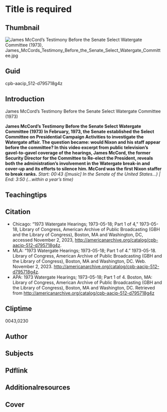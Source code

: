 # Title is required

## Thumbnail

![James McCord’s Testimony Before the Senate Select Watergate Committee (1973), James_McCords_Testimony_Before_the_Senate_Select_Watergate_Committee.jpg](https://s3.amazonaws.com/americanarchive.org/primary_source_sets/James_McCords_Testimony_Before_the_Senate_Select_Watergate_Committee.jpg "James_McCord’s_Testimony_Before_the_Senate_Select_Watergate_Committee_(1973)")

## Guid
cpb-aacip_512-d795718g4z

## Introduction

James McCord’s Testimony Before the Senate Select Watergate Committee (1973)

<b> James McCord’s Testimony Before the Senate Select Watergate Committee (1973)</b>
<b> In February, 1973, the Senate established the Select Committee on Presidential Campaign Activities to investigate the Watergate affair. The question became: would Nixon and his staff appear before the committee? In this video excerpt from public television’s gavel-to-gavel coverage of the hearings, James McCord, the former Security Director for the Committee to Re-elect the President, reveals both the administration’s involvement in the Watergate break-in and cover-up and its efforts to silence him. McCord was the first Nixon staffer to break ranks.</b>
<i> Start: 00:43 ([music] In the Senate of the United States…) | End: 3:50 (...within a year’s time)</i>

## Teachingtips

## Citation



- Chicago: “1973 Watergate Hearings; 1973-05-18; Part 1 of 4,” 1973-05-18, Library of Congress, American Archive of Public Broadcasting (GBH and the Library of Congress), Boston, MA and Washington, DC, accessed November 2, 2023, http://americanarchive.org/catalog/cpb-aacip-512-d795718g4z.
- MLA: “1973 Watergate Hearings; 1973-05-18; Part 1 of 4.” 1973-05-18. Library of Congress, American Archive of Public Broadcasting (GBH and the Library of Congress), Boston, MA and Washington, DC. Web. November 2, 2023. <http://americanarchive.org/catalog/cpb-aacip-512-d795718g4z>.
- APA: 1973 Watergate Hearings; 1973-05-18; Part 1 of 4. Boston, MA: Library of Congress, American Archive of Public Broadcasting (GBH and the Library of Congress), Boston, MA and Washington, DC. Retrieved from http://americanarchive.org/catalog/cpb-aacip-512-d795718g4z


## Cliptime

0043,0230

## Author
## Subjects
## Pdflink
## Additionalresources
## Cover

#
